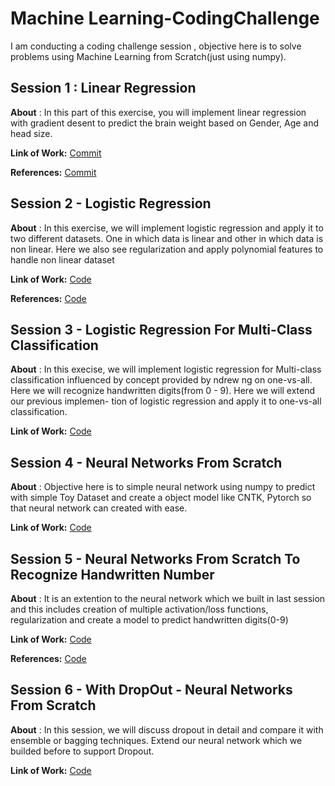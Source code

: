 # Machine Learning-CodingChallenge

I am conducting a coding challenge session , objective here is to solve problems using Machine Learning from Scratch(just using numpy). 


## Session 1 : Linear Regression
 
**About** : In this part of this exercise, you will implement linear regression with gradient desent to predict the brain weight based on Gender, Age and head size.  


**Link of Work:**   [Commit](https://github.com/barathvaj/Coding-Challenge-ML-DL/blob/master/Linear%20Regression%20From%20Scratch.ipynb)

**References:**   [Commit](https://github.com/barathvaj/Coding-Challenge-ML-DL/blob/master/ndrew%20ng%20machine%20learning%20pdf%20material/ex1.pdf)

## Session 2 - Logistic Regression

**About** : In this exercise, we will implement logistic regression and apply it to two different datasets. One in which data is linear and other in which data is non linear. Here we also see regularization and apply polynomial features to handle non linear dataset

**Link of Work:**   [Code](https://github.com/barathvaj/Coding-Challenge-ML-DL/blob/master/Logistic%20Regression%20From%20Scratch.ipynb)

**References:**   [Code](https://github.com/barathvaj/Coding-Challenge-ML-DL/blob/master/ndrew%20ng%20machine%20learning%20pdf%20material/ex2.pdf)

## Session 3 - Logistic Regression For Multi-Class Classification

**About** : In this execise, we will implement logistic regression for Multi-class classification influenced by concept provided by ndrew ng on one-vs-all. Here we will recognize handwritten digits(from 0 - 9). Here we  will extend our previous implemen-
tion of logistic regression and apply it to one-vs-all classification.

**Link of Work:**  [Code](https://github.com/barathvaj/Coding-Challenge-ML-DL/blob/master/Logistic%20Regression%20For%20Multi%20Class%20Classification.ipynb)

## Session 4 - Neural Networks From Scratch

**About** : Objective here is to simple neural network using numpy to predict with simple Toy Dataset and create a object model like CNTK, Pytorch so that neural network can created with ease.

**Link of Work:** [Code](https://github.com/barathvaj/Coding-Challenge-ML-DL/blob/master/Neural%20Networks%20From%20Scratch%20For%20OR%20Problem.ipynb)

## Session 5 - Neural Networks From Scratch To Recognize Handwritten Number

**About** : It is an extention to the neural network which we built in last session and this includes creation of multiple activation/loss functions, regularization and create a model to predict handwritten digits(0-9)

**Link of Work:** [Code](https://github.com/barathvaj/Coding-Challenge-ML-DL/blob/master/Neural%20Networks%20From%20Scratch%20To%20Recognize%20Handwritten%20Number.ipynb)

**References:**   [Code](https://github.com/barathvaj/Coding-Challenge-ML-DL/blob/master/ndrew%20ng%20machine%20learning%20pdf%20material/ex3.pdf)

## Session 6 - With DropOut - Neural Networks From Scratch 

**About** : In this session, we will discuss dropout in detail and compare it with ensemble or bagging techniques. Extend our neural network which we builded before to support Dropout.

**Link of Work:** [Code](https://github.com/barathvaj/Coding-Challenge-ML-DL/blob/master/With%20DropOut%20-%20Neural%20Networks%20From%20Scratch%20To%20Recognize%20Handwritten%20Number%20.ipynb)

